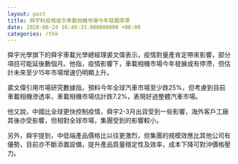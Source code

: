 ```yaml
---
layout: post
title: 舜宇料疫情或令車載相機市場今年發展停滯
date: 2020-06-24 16:49:33.000000000 +08:00
categories: rthk
---
```


舜宇光學旗下的舜宇車載光學總經理裘文偉表示，疫情對量產肯定帶來影響，部分項目可能延後數個月。他指，疫情影響下，車載相機市場今年發展或有停滯，但估計未來至少15年市場增速仍明顯上升。

裘文偉引用市場研究數據指，預料今年全球汽車市場至少跌25%，但考慮到目前車載相機滲透率，車載相機市場估計跌7.2%，表現好過整體汽車市場。

他又說，中國比全球更快控制疫情，舜宇2-3月出貨受到一些影響，海外客戶工廠其後亦受影響，但相對全球市場，集團受到的影響較小。

另外，舜宇提到，中低端產品價格比以往更激烈，但集團的規模效應比其他公司有優勢，目前亦不斷添置設備，提升產品質量穩定性及效率，成本下降可對沖價格壓力。
